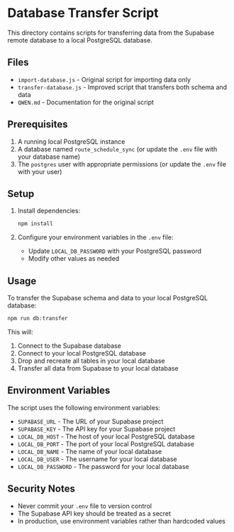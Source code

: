# Database Transfer Script

This directory contains scripts for transferring data from the Supabase remote database to a local PostgreSQL database.

## Files

- `import-database.js` - Original script for importing data only
- `transfer-database.js` - Improved script that transfers both schema and data
- `QWEN.md` - Documentation for the original script

## Prerequisites

1. A running local PostgreSQL instance
2. A database named `route_schedule_sync` (or update the `.env` file with your database name)
3. The `postgres` user with appropriate permissions (or update the `.env` file with your user)

## Setup

1. Install dependencies:
   ```bash
   npm install
   ```

2. Configure your environment variables in the `.env` file:
   - Update `LOCAL_DB_PASSWORD` with your PostgreSQL password
   - Modify other values as needed

## Usage

To transfer the Supabase schema and data to your local PostgreSQL database:

```bash
npm run db:transfer
```

This will:
1. Connect to the Supabase database
2. Connect to your local PostgreSQL database
3. Drop and recreate all tables in your local database
4. Transfer all data from Supabase to your local database

## Environment Variables

The script uses the following environment variables:

- `SUPABASE_URL` - The URL of your Supabase project
- `SUPABASE_KEY` - The API key for your Supabase project
- `LOCAL_DB_HOST` - The host of your local PostgreSQL database
- `LOCAL_DB_PORT` - The port of your local PostgreSQL database
- `LOCAL_DB_NAME` - The name of your local database
- `LOCAL_DB_USER` - The username for your local database
- `LOCAL_DB_PASSWORD` - The password for your local database

## Security Notes

- Never commit your `.env` file to version control
- The Supabase API key should be treated as a secret
- In production, use environment variables rather than hardcoded values